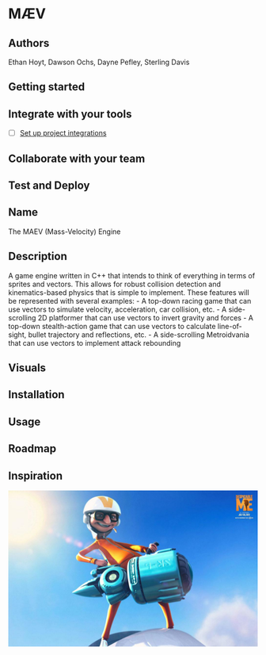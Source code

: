 # MÆV

## Authors
Ethan Hoyt, Dawson Ochs, Dayne Pefley, Sterling Davis

## Getting started

## Integrate with your tools
- [ ] [Set up project integrations](https://repo.cse.taylor.edu/dpefley/maev/-/settings/integrations)

## Collaborate with your team

## Test and Deploy

## Name
The MAEV (Mass-Velocity) Engine

## Description
A game engine written in C++ that intends to think of everything in terms of sprites and vectors. This allows for robust collision detection and kinematics-based physics that is simple to implement.
These features will be represented with several examples:
	- A top-down racing game that can use vectors to simulate velocity, acceleration, car collision, etc.
	- A side-scrolling 2D platformer that can use vectors to invert gravity and forces
	- A top-down stealth-action game that can use vectors to calculate line-of-sight, bullet trajectory and reflections, etc.
	- A side-scrolling Metroidvania that can use vectors to implement attack rebounding

## Visuals

## Installation

## Usage

## Roadmap

## Inspiration
![](inspiration.jpg)
